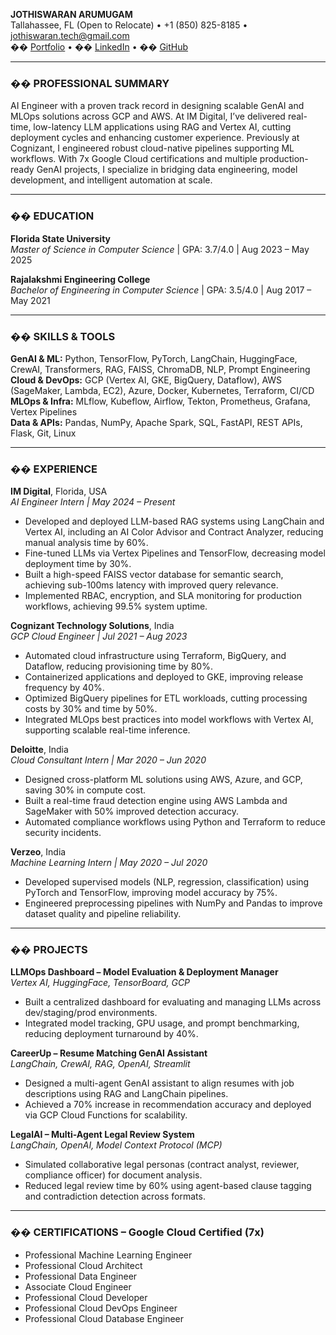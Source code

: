 **JOTHISWARAN ARUMUGAM**  
Tallahassee, FL (Open to Relocate) • +1 (850) 825-8185 • jothiswaran.tech@gmail.com  
�� [Portfolio](https://jothiswaranarumugam.framer.ai) • �� [LinkedIn](https://www.linkedin.com/in/jothiswaran) • �� [GitHub](https://github.com/jothiswaran)

---

### �� PROFESSIONAL SUMMARY  
AI Engineer with a proven track record in designing scalable GenAI and MLOps solutions across GCP and AWS. At IM Digital, I’ve delivered real-time, low-latency LLM applications using RAG and Vertex AI, cutting deployment cycles and enhancing customer experience. Previously at Cognizant, I engineered robust cloud-native pipelines supporting ML workflows. With 7x Google Cloud certifications and multiple production-ready GenAI projects, I specialize in bridging data engineering, model development, and intelligent automation at scale.

---

### �� EDUCATION  
**Florida State University**  
*Master of Science in Computer Science* | GPA: 3.7/4.0 | Aug 2023 – May 2025  

**Rajalakshmi Engineering College**  
*Bachelor of Engineering in Computer Science* | GPA: 3.5/4.0 | Aug 2017 – May 2021  

---

### �� SKILLS & TOOLS  

**GenAI & ML:** Python, TensorFlow, PyTorch, LangChain, HuggingFace, CrewAI, Transformers, RAG, FAISS, ChromaDB, NLP, Prompt Engineering  
**Cloud & DevOps:** GCP (Vertex AI, GKE, BigQuery, Dataflow), AWS (SageMaker, Lambda, EC2), Azure, Docker, Kubernetes, Terraform, CI/CD  
**MLOps & Infra:** MLflow, Kubeflow, Airflow, Tekton, Prometheus, Grafana, Vertex Pipelines  
**Data & APIs:** Pandas, NumPy, Apache Spark, SQL, FastAPI, REST APIs, Flask, Git, Linux  

---

### �� EXPERIENCE  

**IM Digital**, Florida, USA  
*AI Engineer Intern | May 2024 – Present*  
- Developed and deployed LLM-based RAG systems using LangChain and Vertex AI, including an AI Color Advisor and Contract Analyzer, reducing manual analysis time by 60%.  
- Fine-tuned LLMs via Vertex Pipelines and TensorFlow, decreasing model deployment time by 30%.  
- Built a high-speed FAISS vector database for semantic search, achieving sub-100ms latency with improved query relevance.  
- Implemented RBAC, encryption, and SLA monitoring for production workflows, achieving 99.5% system uptime.

**Cognizant Technology Solutions**, India  
*GCP Cloud Engineer | Jul 2021 – Aug 2023*  
- Automated cloud infrastructure using Terraform, BigQuery, and Dataflow, reducing provisioning time by 80%.  
- Containerized applications and deployed to GKE, improving release frequency by 40%.  
- Optimized BigQuery pipelines for ETL workloads, cutting processing costs by 30% and time by 50%.  
- Integrated MLOps best practices into model workflows with Vertex AI, supporting scalable real-time inference.

**Deloitte**, India  
*Cloud Consultant Intern | Mar 2020 – Jun 2020*  
- Designed cross-platform ML solutions using AWS, Azure, and GCP, saving 30% in compute cost.  
- Built a real-time fraud detection engine using AWS Lambda and SageMaker with 50% improved detection accuracy.  
- Automated compliance workflows using Python and Terraform to reduce security incidents.

**Verzeo**, India  
*Machine Learning Intern | May 2020 – Jul 2020*  
- Developed supervised models (NLP, regression, classification) using PyTorch and TensorFlow, improving model accuracy by 75%.  
- Engineered preprocessing pipelines with NumPy and Pandas to improve dataset quality and pipeline reliability.

---

### �� PROJECTS

**LLMOps Dashboard – Model Evaluation & Deployment Manager**  
*Vertex AI, HuggingFace, TensorBoard, GCP*  
- Built a centralized dashboard for evaluating and managing LLMs across dev/staging/prod environments.  
- Integrated model tracking, GPU usage, and prompt benchmarking, reducing deployment turnaround by 40%.

**CareerUp – Resume Matching GenAI Assistant**  
*LangChain, CrewAI, RAG, OpenAI, Streamlit*  
- Designed a multi-agent GenAI assistant to align resumes with job descriptions using RAG and LangChain pipelines.  
- Achieved a 70% increase in recommendation accuracy and deployed via GCP Cloud Functions for scalability.

**LegalAI – Multi-Agent Legal Review System**  
*LangChain, OpenAI, Model Context Protocol (MCP)*  
- Simulated collaborative legal personas (contract analyst, reviewer, compliance officer) for document analysis.  
- Reduced legal review time by 60% using agent-based clause tagging and contradiction detection across formats.

---

### �� CERTIFICATIONS – Google Cloud Certified (7x)  
- Professional Machine Learning Engineer  
- Professional Cloud Architect  
- Professional Data Engineer  
- Associate Cloud Engineer  
- Professional Cloud Developer  
- Professional Cloud DevOps Engineer  
- Professional Cloud Database Engineer
